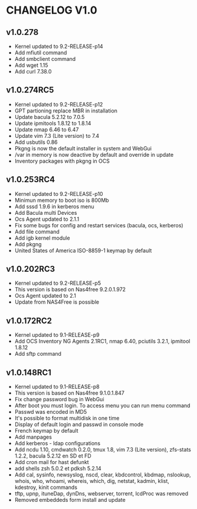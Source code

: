 # CHANGELOG V1.0

## v1.0.278
- Kernel updated to 9.2-RELEASE-p14
- Add mfiutil command
- Add smbclient command
- Add wget 1.15
- Add curl 7.38.0

## v1.0.274RC5
- Kernel updated to 9.2-RELEASE-p12
- GPT partioning replace MBR in installation
- Update bacula 5.2.12 to 7.0.5
- Update ipmitools 1.8.12 to 1.8.14
- Update nmap 6.46 to 6.47
- Update vim 7.3 (Lite version) to 7.4
- Add usbutils 0.86
- Pkgng is now the default installer in system and WebGui
- /var in memory is now deactive by default and override in update
- Inventory packages with pkgng in OCS

## v1.0.253RC4
- Kernel updated to 9.2-RELEASE-p10
- Minimun memory to boot iso is 800Mb
- Add sssd 1.9.6 in kerberos menu
- Add Bacula multi Devices
- Ocs Agent updated to 2.1.1
- Fix some bugs for config and restart services (bacula, ocs, kerberos)
- Add file command 
- Add igb kernel module
- Add pkgng
- United States of America ISO-8859-1 keymap by default

## v1.0.202RC3
- Kernel updated to 9.2-RELEASE-p5
- This version is based on Nas4free 9.2.0.1.972
- Ocs Agent updated to 2.1
- Update from NAS4Free is possible

## v1.0.172RC2
- Kernel updated to 9.1-RELEASE-p9
- Add OCS Inventory NG Agents 2.1RC1, nmap 6.40, pciutils 3.2.1, ipmitool 1.8.12
- Add sftp command

## v1.0.148RC1
- Kernel updated to 9.1-RELEASE-p8
- This version is based on Nas4free 9.1.0.1.847
- Fix change password bug in WebGui
- After boot you must login. To access menu you can run menu command
- Passwd was encoded  in MD5
- It's possible to format multidisk in one time
- Display of default login and passwd in console mode
- French keymap by default
- Add manpages
- Add kerberos - ldap configurations
- Add ncdu 1.10, cmdwatch 0.2.0, tmux 1.8, vim 7.3 (Lite version), zfs-stats 1.2.2, bacula 5.2.12 en SD et FD
- Add cron mail for hast defunkt
- add shells zsh 5.0.2 et pdksh 5.2.14
- Add cal, sysinfo, newsyslog, nscd, clear, kbdcontrol, kbdmap, nslookup, whois, who, whoami, whereis, which, dig, netstat, kadmin, klist, kdestroy, kinit commands
- tftp, upnp, ituneDap, dynDns, webserver, torrent, lcdProc was removed
- Removed embeddeds form install and update
